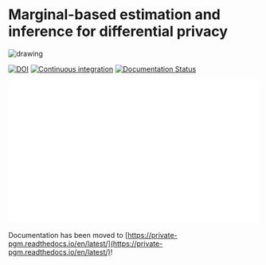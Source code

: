 # Marginal-based estimation and inference for differential privacy

<img src="pgm-logo.png" alt="drawing" width="123"/>

[![DOI](https://zenodo.org/badge/DOI/10.5281/zenodo.5548533.svg)](https://doi.org/10.5281/zenodo.5548533)
[![Continuous integration](https://github.com/ryan112358/private-pgm/actions/workflows/main.yml/badge.svg)](https://github.com/ryan112358/private-pgm/actions/workflows/main.yml)
[![Documentation Status](https://app.readthedocs.org/projects/private-pgm/badge/?version=latest)](https://private-pgm.readthedocs.io/en/latest/)

![Metrics for ryan112358/private-pgm repository](https://raw.githubusercontent.com/ryan112358/ryan112358/main/metrics.private-pgm.svg)


Documentation has been moved to
[https://private-pgm.readthedocs.io/en/latest/](https://private-pgm.readthedocs.io/en/latest/)!